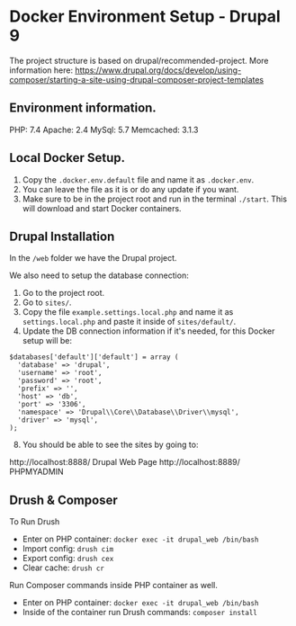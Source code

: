 # Docker Environment Setup - Drupal 9

The project structure is based on drupal/recommended-project.
More information here: https://www.drupal.org/docs/develop/using-composer/starting-a-site-using-drupal-composer-project-templates

## Environment information.
PHP: 7.4
Apache: 2.4
MySql: 5.7
Memcached: 3.1.3

## Local Docker Setup.
1. Copy the `.docker.env.default` file and name it as `.docker.env`.
2. You can leave the file as it is or do any update if you want.
3. Make sure to be in the project root and run in the terminal `./start`. This will download and start Docker containers.

## Drupal Installation

In the `/web` folder we have the Drupal project.

We also need to setup the database connection:

1. Go to the project root.
2. Go to `sites/`.
3. Copy the file `example.settings.local.php` and name it as `settings.local.php`  and paste it inside of `sites/default/`.
4. Update the DB connection information if it's needed, for this Docker setup will be:

```
$databases['default']['default'] = array (
  'database' => 'drupal',
  'username' => 'root',
  'password' => 'root',
  'prefix' => '',
  'host' => 'db',
  'port' => '3306',
  'namespace' => 'Drupal\\Core\\Database\\Driver\\mysql',
  'driver' => 'mysql',
);

```

8. You should be able to see the sites by going to:

http://localhost:8888/  Drupal Web Page
http://localhost:8889/  PHPMYADMIN

## Drush & Composer

To Run Drush
- Enter on PHP container: `docker exec -it drupal_web /bin/bash`
- Import config: `drush cim`
- Export config: `drush cex`
- Clear cache: `drush cr`


Run Composer commands inside PHP container as well.

- Enter on PHP container: `docker exec -it drupal_web /bin/bash`
- Inside of the container run Drush commands: `composer install`
